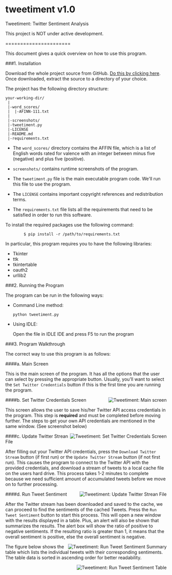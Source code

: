 tweetiment v1.0
===============

Tweetiment: Twitter Sentiment Analysis

This project is NOT under active development.

======================

This document gives a quick overview on how to use this program.


###1. Installation

Download the whole project source from GitHub. [Do this by clicking here](https://github.com/jazdev/tweetiment/archive/master.zip). Once downloaded, extract the source to a directory of your choice. 

The project has the following directory structure:

```
your-working-dir/
 |
 |-word_scores/
 |  |-AFINN-111.txt
 |
 |-screenshots/
 |-tweetiment.py
 |-LICENSE
 |-README.md
 |-requirements.txt

```

* The ```word_scores/``` directory contains the AFFIN file, which is a list of English words rated for valence with an integer between minus five (negative) and plus five (positive).

* ```screenshots/``` contains runtime screenshots of the program.

* The ```tweetiment.py``` file is the main executable program code. We'll run this file to use the program.

* The ```LICENSE``` contains important copyright references and redistribution terms.

* The ```requirements.txt``` file lists all the requirements that need to be satisfied in order to run this software. 

To install the required packages use the following command: 

``` 
		$ pip install -r /path/to/requirements.txt
```	

In particular, this program requires you to have the following libraries:
* Tkinter
* ttk
* tkintertable
* oauth2
* urllib2

###2. Running the Program

The program can be run in the following ways:

* Command Line method:
	
	```python tweetiment.py```

* Using IDLE:

	Open the file in IDLE IDE and press F5 to run the program


###3. Program Walkthrough

The correct way to use this program is as follows:

####a. Main Screen

This is the main screen of the program. It has all the options that the user can select by pressing the appropriate button. Usually, you'll want to select the ```Set Twitter Credentials``` button if this is the first time you are running the program.

<img style="float: right" src="https://raw.githubusercontent.com/jazdev/tweetiment/master/screenshots/1.png" alt="Tweetiment: Main screen" />

####b. Set Twitter Credentials Screen

This screen allows the user to save his/her Twitter API access credentials in the program. This step is **required** and must be completed before moving further. The steps to get your own API credentials are mentioned in the same window. (See screenshot below)

<img style="float: right" src="https://raw.githubusercontent.com/jazdev/tweetiment/master/screenshots/2.png" alt="Tweetiment: Set Twitter Credentials Screen" />

####c. Update Twitter Strean File

After filling out your Twitter API credentials, press the ```Download Twitter Stream``` button (if first run) or the ```Update Twitter Stream``` button (if not first run). This causes the program to connect to the Twitter API with the provided credentials, and download a stream of tweets to a local cache file on the users hard drive. This process takes 1-2 minutes to complete because we need sufficient amount of accumulated tweets before we move on to further processing.

<img style="float: right" src="https://raw.githubusercontent.com/jazdev/tweetiment/master/screenshots/3.png" alt="Tweetiment: Update Twitter Strean File" />

####d. Run Tweet Sentiment

After the Twitter stream has been downloaded and saved to the cache, we can proceed to find the sentiments of the cached Tweets. Press the ```Run Tweet Sentiment``` button to start this process. This will open a new window with the results displayed in a table. Plus, an alert will also be shown that summarizes the results. The alert box will show the ratio of positive to negative sentiments. If the resulting ratio is greater than 1, it means that the overall sentiment is positive, else the overall sentiment is negative.

<img style="float: right" src="https://raw.githubusercontent.com/jazdev/tweetiment/master/screenshots/5.png" alt="Tweetiment: Run Tweet Sentiment Summary" />

The figure below shows the table which lists the individual tweets with their corresponding sentiments. The table data is sorted in ascending order for better readability.

<img style="float: right" src="https://raw.githubusercontent.com/jazdev/tweetiment/master/screenshots/6.png" alt="Tweetiment: Run Tweet Sentiment Table" />
